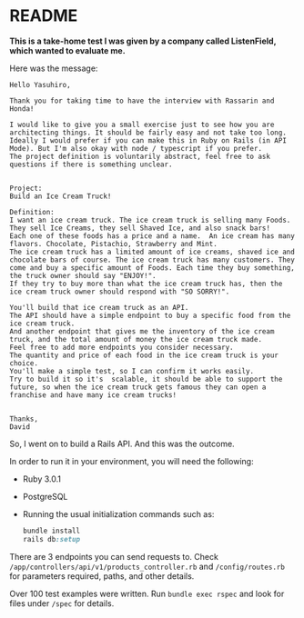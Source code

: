 # README

**This is a take-home test I was given by a company called ListenField, which wanted to evaluate me.**

Here was the message:

    Hello Yasuhiro,

    Thank you for taking time to have the interview with Rassarin and Honda!

    I would like to give you a small exercise just to see how you are architecting things. It should be fairly easy and not take too long.
    Ideally I would prefer if you can make this in Ruby on Rails (in API Mode). But I'm also okay with node / typescript if you prefer.
    The project definition is voluntarily abstract, feel free to ask questions if there is something unclear.


    Project:
    Build an Ice Cream Truck!

    Definition:
    I want an ice cream truck. The ice cream truck is selling many Foods. They sell Ice Creams, they sell Shaved Ice, and also snack bars!
    Each one of these foods has a price and a name.  An ice cream has many flavors. Chocolate, Pistachio, Strawberry and Mint.
    The ice cream truck has a limited amount of ice creams, shaved ice and chocolate bars of course. The ice cream truck has many customers. They come and buy a specific amount of Foods. Each time they buy something, the truck owner should say "ENJOY!".
    If they try to buy more than what the ice cream truck has, then the ice cream truck owner should respond with "SO SORRY!".

    You'll build that ice cream truck as an API.
    The API should have a simple endpoint to buy a specific food from the ice cream truck.
    And another endpoint that gives me the inventory of the ice cream truck, and the total amount of money the ice cream truck made.
    Feel free to add more endpoints you consider necessary.
    The quantity and price of each food in the ice cream truck is your choice.
    You'll make a simple test, so I can confirm it works easily.
    Try to build it so it's  scalable, it should be able to support the future, so when the ice cream truck gets famous they can open a franchise and have many ice cream trucks!


    Thanks,
    David

So, I went on to build a Rails API. And this was the outcome.

In order to run it in your environment, you will need the following:
- Ruby 3.0.1
- PostgreSQL
- Running the usual initialization commands such as:

   ```ruby
   bundle install
   rails db:setup
   ```

There are 3 endpoints you can send requests to. Check `/app/controllers/api/v1/products_controller.rb` and `/config/routes.rb` for parameters required, paths, and other details.

Over 100 test examples were written. Run `bundle exec rspec` and look for files under `/spec` for details.
